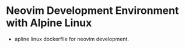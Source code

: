 # Neovim Development Environment with Alpine Linux 

- apline linux dockerfile for neovim development.

